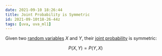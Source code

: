 ```yaml
---
date: 2021-09-10 18:26:44
title: Joint Probability is Symmetric
id: 2021-09-10t18-26-44z
tags: [uva, uva_ml1]
---
```


Given two [random variables](./2021-09-09t11-46-21z.md) $X$ and $Y$, their
[joint probability](./2021-09-09t19-46-09z.md) is symmetric:

$$
P(X,Y) = P(Y,X)
$$
